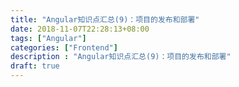 ```yaml
---
title: "Angular知识点汇总(9)：项目的发布和部署"
date: 2018-11-07T22:28:13+08:00
tags: ["Angular"]
categories: ["Frontend"]
description : "Angular知识点汇总(9)：项目的发布和部署"
draft: true
---
```



